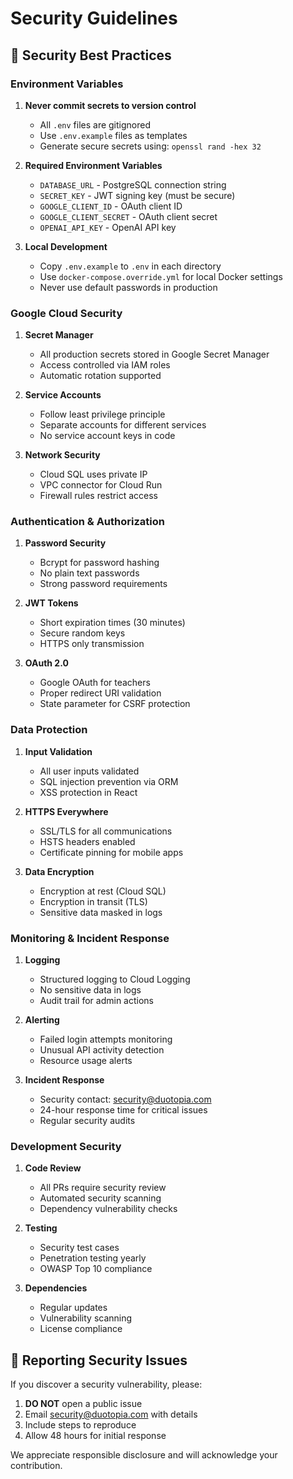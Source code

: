 # Security Guidelines

## 🔐 Security Best Practices

### Environment Variables

1. **Never commit secrets to version control**
   - All `.env` files are gitignored
   - Use `.env.example` files as templates
   - Generate secure secrets using: `openssl rand -hex 32`

2. **Required Environment Variables**
   - `DATABASE_URL` - PostgreSQL connection string
   - `SECRET_KEY` - JWT signing key (must be secure)
   - `GOOGLE_CLIENT_ID` - OAuth client ID
   - `GOOGLE_CLIENT_SECRET` - OAuth client secret
   - `OPENAI_API_KEY` - OpenAI API key

3. **Local Development**
   - Copy `.env.example` to `.env` in each directory
   - Use `docker-compose.override.yml` for local Docker settings
   - Never use default passwords in production

### Google Cloud Security

1. **Secret Manager**
   - All production secrets stored in Google Secret Manager
   - Access controlled via IAM roles
   - Automatic rotation supported

2. **Service Accounts**
   - Follow least privilege principle
   - Separate accounts for different services
   - No service account keys in code

3. **Network Security**
   - Cloud SQL uses private IP
   - VPC connector for Cloud Run
   - Firewall rules restrict access

### Authentication & Authorization

1. **Password Security**
   - Bcrypt for password hashing
   - No plain text passwords
   - Strong password requirements

2. **JWT Tokens**
   - Short expiration times (30 minutes)
   - Secure random keys
   - HTTPS only transmission

3. **OAuth 2.0**
   - Google OAuth for teachers
   - Proper redirect URI validation
   - State parameter for CSRF protection

### Data Protection

1. **Input Validation**
   - All user inputs validated
   - SQL injection prevention via ORM
   - XSS protection in React

2. **HTTPS Everywhere**
   - SSL/TLS for all communications
   - HSTS headers enabled
   - Certificate pinning for mobile apps

3. **Data Encryption**
   - Encryption at rest (Cloud SQL)
   - Encryption in transit (TLS)
   - Sensitive data masked in logs

### Monitoring & Incident Response

1. **Logging**
   - Structured logging to Cloud Logging
   - No sensitive data in logs
   - Audit trail for admin actions

2. **Alerting**
   - Failed login attempts monitoring
   - Unusual API activity detection
   - Resource usage alerts

3. **Incident Response**
   - Security contact: security@duotopia.com
   - 24-hour response time for critical issues
   - Regular security audits

### Development Security

1. **Code Review**
   - All PRs require security review
   - Automated security scanning
   - Dependency vulnerability checks

2. **Testing**
   - Security test cases
   - Penetration testing yearly
   - OWASP Top 10 compliance

3. **Dependencies**
   - Regular updates
   - Vulnerability scanning
   - License compliance

## 🚨 Reporting Security Issues

If you discover a security vulnerability, please:

1. **DO NOT** open a public issue
2. Email security@duotopia.com with details
3. Include steps to reproduce
4. Allow 48 hours for initial response

We appreciate responsible disclosure and will acknowledge your contribution.